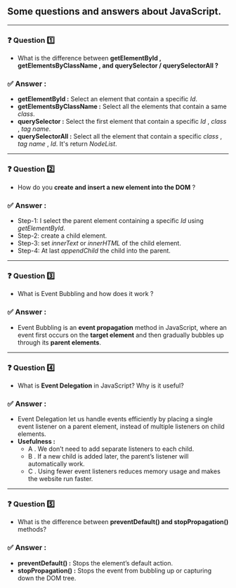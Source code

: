 ## Some questions and answers about JavaScript.

---

### ❓ Question 1️⃣
  - What is the difference between **getElementById , getElementsByClassName , and querySelector / querySelectorAll ?**
### ✅ Answer :
  - **getElementById :** Select an element that contain a specific *Id*.
  - **getElementsByClassName :** Select all the elements that contain a same *class*.
  - **querySelector :** Select the first element that contain a specific *Id* , *class* , *tag name*.
  - **querySelectorAll :** Select all the element that contain a specific *class* , *tag name* , *Id*. It's return *NodeList*.

---

### ❓ Question 2️⃣
  - How do you **create and insert a new element into the DOM** ?
### ✅ Answer :
  - Step-1: I select the parent element containing a specific *Id* using *getElementById*.
  - Step-2: create a child element.
  - Step-3: set *innerText* or *innerHTML* of the child element.
  - Step-4: At last *appendChild* the child into the parent. 

---

### ❓ Question 3️⃣
  - What is Event Bubbling and how does it work ?
### ✅ Answer :
  - Event Bubbling is an **event propagation** method in JavaScript, where an event first occurs on the **target element** and then gradually bubbles up through its **parent elements**.

---

### ❓ Question 4️⃣
  -  What is **Event Delegation** in JavaScript? Why is it useful?
### ✅ Answer :
  - Event Delegation let us handle events efficiently by placing a single event listener on a parent element, instead of multiple listeners on child elements.  
- **Usefulness :**
  - A . We don’t need to add separate listeners to each child.
  - B . If a new child is added later, the parent’s listener will automatically work.
  - C . Using fewer event listeners reduces memory usage and makes the website run faster.

--- 
### ❓ Question 5️⃣
  - What is the difference between **preventDefault() and stopPropagation()** methods?
### ✅ Answer :
  - **preventDefault() :** Stops the element’s default action.
  - **stopPropagation() :** Stops the event from bubbling up or capturing down the DOM tree.  


